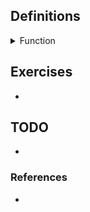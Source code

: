 ## Definitions

<details><summary>Function</summary>

  -  Given two sets A, B, we call $`f : A \rightarrow B`$ is a function, so we have $`S_f \subseteq A \times B \text{ satisfying for each } a \in A, \text{ there exists } b \in B \text{ uniquely such that } (a, b) \in S_f`$. We call A as the domain, B as the codomain, $`Imf = \{ b = f(a) | a \in A \}`$ as the image$`_{range}`$ of f.

![image](images/function_diagram.jpg)

  - Given f: A $\rightarrow$ B a function, and let $`B_1 \subset B`$. $`f^{-1}(B_1) = \{ x \in A | f(x) \in B_1 \}`$ called the inverse image$`_{preimage}`$ of f under $B_1$.

</details>

## Exercises

- 

## TODO

- 

### References

- 
